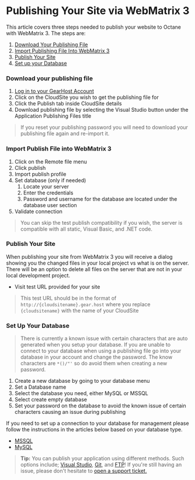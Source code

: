 # Publishing Your Site via WebMatrix 3
This article covers three steps needed to publish your website to Octane with WebMatrix 3. The steps are:

1. [Download Your Publishing File](https://www.gearhost.com/documentation/publish-via-webmatrix-3#user-content-download-your-publishing-file)
2. [Import Publishing File Into WebMatrix 3](https://www.gearhost.com/documentation/publish-via-webmatrix-3#user-content-import-publish-file-into-webmatrix-3)
3. [Publish Your Site](https://www.gearhost.com/documentation/publish-via-webmatrix-3#user-content-publish-your-site)
4. [Set up your Database](https://www.gearhost.com/documentation/publish-via-webmatrix-3#user-content-set-up-your-database)

### Download your publishing file
1. [Log in to your GearHost Account](https://my.gearhost.com/account/login)
2. Click on the CloudSite you wish to get the publishing file for
3. Click the Publish tab inside CloudSite details
4. Download publishing file by selecting the Visual Studio button under the Application Publishing Files title

> If you reset your publishing password you will need to download your publishing file again and re-import it.

### Import Publish File into WebMatrix 3
1. Click on the Remote file menu
2. Click publish
3. Import publish profile
4. Set database (only if needed)
	1. Locate your server
	2. Enter the credentials
	3. Password and username for the database are located under the database user section
5. Validate connection

 >You can skip the test publish compatibility if you wish, the server is compatible with all static, Visual Basic, and .NET code.

### Publish Your Site
When publishing your site from WebMatrix 3 you will receive a dialog showing you the changed files in your local project vs what is on the server.  There will be an option to delete all files on the server that are not in your local development project.  

 - Visit test URL provided for your site
 
 >This test URL should be in the format of `http://{cloudsitename}.gear.host` where you replace `{cloudsitename}` with the name of your CloudSite

### Set Up Your Database
>There is currently a known issue with certain characters that are auto generated when you setup your database. If you are unable to connect to your database when using a publishing file go into your database in your account and change the password. The know characters are `*()/"'`  so do avoid them when creating a new password.

1. Create a new database by going to your database menu
2. Set a Database name
3. Select the database you need, either MySQL or MSSQL
4. Select create empty database
5. Set your password on the database to avoid the known issue of certain characters causing an issue during publishing

If you need to set up a connection to your database for management please follow the instructions in the articles below based on your database type.
   
- [MSSQL](https://www.gearhost.com/documentation/connect-to-a-mssql-database)
- [MySQL](https://www.gearhost.com/documentation/connecting-to-mysql-database)


[Login-Link]:https://my.gearhost.com/account/login

[menu-cloudsites]: https://raw.githubusercontent.com/GearHost/docs/master/Images/menu-cloudsites.png
[select-cloudsite]: https://raw.githubusercontent.com/GearHost/docs/master/Images/select-cloudsite.png
[download-publishing-file]: https://raw.githubusercontent.com/GearHost/docs/master/Images/publishfile.png

[menu-webmatrix]: https://raw.githubusercontent.com/GearHost/docs/master/Images/webmatrix-3-file-menu.png
[webmatrix-import-publish-file]: https://raw.githubusercontent.com/GearHost/docs/master/Images/webmatrix-import-publish-file.png
[webmatrix-validate-connection]: https://raw.githubusercontent.com/GearHost/docs/master/Images/webmatrix-validate-connection.png
[webmatrix-publish-preview]: https://raw.githubusercontent.com/GearHost/docs/master/Images/webmatrix-publish-preview.png
[webmatrix-destination]: https://raw.githubusercontent.com/GearHost/docs/master/Images/webmatrix-destination.png
[menu-locateserver]: https://raw.githubusercontent.com/GearHost/docs/master/Images/mssql-db-server.png
[database-viewpass]: https://raw.githubusercontent.com/GearHost/docs/master/Images/database-showhidepassword.png

[database-menu]: https://raw.githubusercontent.com/GearHost/docs/master/Images/menu-databases.png
[database-password]: https://raw.githubusercontent.com/GearHost/docs/master/Images/database-resetpassword.png
[database-name]: https://raw.githubusercontent.com/GearHost/docs/master/Images/database-namedb.png
[database-selectplan]: https://raw.githubusercontent.com/GearHost/docs/master/Images/database-selectplan.png
[database-empty]: https://raw.githubusercontent.com/GearHost/docs/master/Images/database-createempty.png

>**Tip:** You can publish your application using different methods. Such options include; [Visual Studio](https://www.gearhost.com/documentation/how-to-publish-your-app-from-visual-studio), [Git](https://www.gearhost.com/documentation/github-deploy-your-application), and [FTP](https://www.gearhost.com/documentation/how-to-publish-your-app-with-ftp)! If you're still having an issue, please don't hesitate to [open a support ticket.](https://www.gearhost.com/documentation/how-to-open-a-support-ticket)